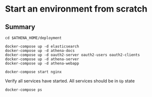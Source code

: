 # Start an environment from scratch

## Summary

```
cd $ATHENA_HOME/deployment

docker-compose up -d elasticsearch
docker-compose up -d athena-docs
docker-compose up -d oauth2-server oauth2-users oauth2-clients
docker-compose up -d athena-server
docker-compose up -d athena-webapp

docker-compose start nginx
```

Verify all services have started. All services should be in `Up` state

```bash
docker-compose ps
```
